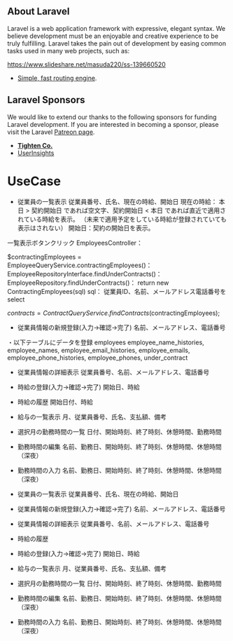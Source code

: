 ## About Laravel

Laravel is a web application framework with expressive, elegant syntax. We believe development must be an enjoyable and creative experience to be truly fulfilling. Laravel takes the pain out of development by easing common tasks used in many web projects, such as:

https://www.slideshare.net/masuda220/ss-139660520

- [Simple, fast routing engine](https://laravel.com/docs/routing).

## Laravel Sponsors

We would like to extend our thanks to the following sponsors for funding Laravel development. If you are interested in becoming a sponsor, please visit the Laravel [Patreon page](https://patreon.com/taylorotwell).

- **[Tighten Co.](https://tighten.co)**
- [UserInsights](https://userinsights.com)

# UseCase
- 従業員の一覧表示
従業員番号、氏名、現在の時給、開始日
現在の時給：
本日 > 契約開始日 であれば空文字、契約開始日 < 本日 であれば直近で適用されている時給を表示。
（未来で適用予定をしている時給が登録されていても表示はされない）
開始日：契約の開始日を表示。

一覧表示ボタンクリック
EmployeesController：

$contractingEmployees = EmployeeQueryService.contractingEmployees()：
EmployeeRepositoryInterface.findUnderContracts()：
EmployeeRepository.findUnderContracts()：
    return new ContractingEmployees(sql)
sql：
従業員ID、名前、メールアドレス電話番号をselect

$contracts = ContractQueryService.findContracts($contractingEmployees);

- 従業員情報の新規登録(入力->確認->完了)
名前、メールアドレス、電話番号

・以下テーブルにデータを登録
employees
employee_name_histories, employee_names, 
employee_email_histories, employee_emails, 
employee_phone_histories, employee_phones,
under_contract 

- 従業員情報の詳細表示
従業員番号、名前、メールアドレス、電話番号

- 時給の登録(入力->確認->完了)
開始日、時給

- 時給の履歴
開始日付、時給

- 給与の一覧表示
月、従業員番号、氏名、支払額、備考

- 選択月の勤務時間の一覧
日付、開始時刻、終了時刻、休憩時間、勤務時間

- 勤務時間の編集
名前、勤務日、開始時刻、終了時刻、休憩時間、休憩時間（深夜）

- 勤務時間の入力
名前、勤務日、開始時刻、終了時刻、休憩時間、休憩時間（深夜）

- 従業員の一覧表示
従業員番号、氏名、現在の時給、開始日

- 従業員情報の新規登録(入力->確認->完了)
名前、メールアドレス、電話番号

- 従業員情報の詳細表示
従業員番号、名前、メールアドレス、電話番号

- 時給の履歴

- 時給の登録(入力->確認->完了)
開始日、時給

- 給与の一覧表示
月、従業員番号、氏名、支払額、備考

- 選択月の勤務時間の一覧
日付、開始時刻、終了時刻、休憩時間、勤務時間

- 勤務時間の編集
名前、勤務日、開始時刻、終了時刻、休憩時間、休憩時間（深夜）

- 勤務時間の入力
名前、勤務日、開始時刻、終了時刻、休憩時間、休憩時間（深夜）
